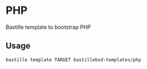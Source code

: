 # PHP
Bastille template to bootstrap PHP

## Usage
```shell
bastille template TARGET bastillebsd-templates/php
```
